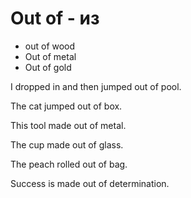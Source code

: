 # Out of - из

- out of wood
- Out of metal
- Out of gold

I dropped in and then jumped out of pool.

The cat jumped out of box.

This tool made out of metal.

The cup made out of glass.

The peach rolled out of bag.

Success is made out of determination.
